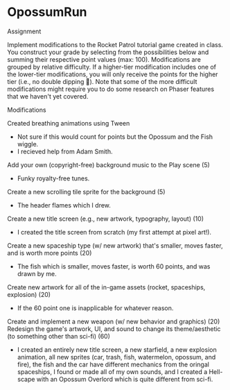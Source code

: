 # OpossumRun

Assignment

Implement modifications to the Rocket Patrol tutorial game created in class. You construct your grade by selecting from the possibilities below and summing their respective point values (max: 100). Modifications are grouped by relative difficulty. If a higher-tier modification includes one of the lower-tier modifications, you will only receive the points for the higher tier (i.e., no double dipping 🥨). Note that some of the more difficult modifications might require you to do some research on Phaser features that we haven't yet covered.

Modifications

Created breathing animations using Tween
  - Not sure if this would count for points but the Opossum and the Fish wiggle.
  - I recieved help from Adam Smith.
  
Add your own (copyright-free) background music to the Play scene (5)
  - Funky royalty-free tunes.
  
Create a new scrolling tile sprite for the background (5)
  - The header flames which I drew.
  
Create a new title screen (e.g., new artwork, typography, layout) (10)
  - I created the title screen from scratch (my first attempt at pixel art!).
  
Create a new spaceship type (w/ new artwork) that's smaller, moves faster, and is worth more points (20)
  - The fish which is smaller, moves faster, is worth 60 points, and was drawn by me.
  
Create new artwork for all of the in-game assets (rocket, spaceships, explosion) (20) 
  - If the 60 point one is inapplicable for whatever reason.
  
Create and implement a new weapon (w/ new behavior and graphics) (20)
Redesign the game's artwork, UI, and sound to change its theme/aesthetic (to something other than sci-fi) (60)
  - I created an entirely new title screen, a new starfield, a new explosion animation, all new sprites (car, trash, fish, watermelon, opossum, and fire), the fish and the car have different mechanics from the oringal spaceships, I found or made all of my own sounds, and I created a Hell-scape with an Opossum Overlord which is quite different from sci-fi.

